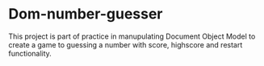 # Dom-number-guesser
This project is part of practice in manupulating Document Object Model to create a game to guessing a number with score, highscore and restart functionality.
